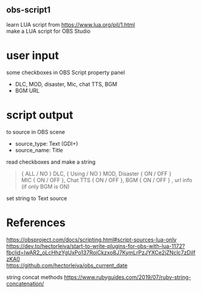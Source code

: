 ## obs-script1
learn LUA script from https://www.lua.org/pil/1.html </br>
make a LUA script for OBS Studio </br>

# user input
some checkboxes in OBS Script property panel </br>
- DLC, MOD, disaster, Mic, chat TTS, BGM
- BGM URL

# script output
to source in OBS scene
- source_type: Text (GDI+) </br>
- source_name: Title </br>

read checkboxes and make a string </br>
> { ALL / NO } DLC, { Using / NO } MOD, Disaster { ON / OFF } </br>
> MIC { ON / OFF }, Chat TTS { ON / OFF }, BGM { ON / OFF } , url info (if only BGM is ON) </br>

set string to Text source </br>

# References
https://obsproject.com/docs/scripting.html#script-sources-lua-only  </br>
https://dev.to/hectorleiva/start-to-write-plugins-for-obs-with-lua-1172?fbclid=IwAR2_oLcHhzYgUxPo137RoiCkzxo8J7KymLrPzJYXCe2jZNclc7zDiIfzKA0  </br>
https://github.com/hectorleiva/obs_current_date  </br>

string concat methods
https://www.rubyguides.com/2019/07/ruby-string-concatenation/
